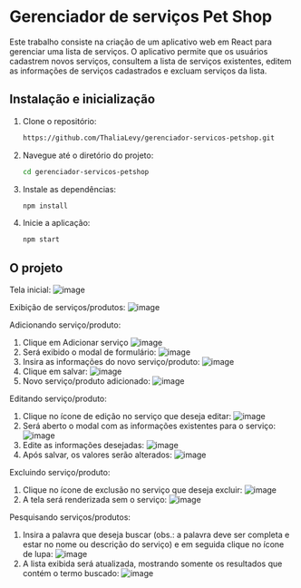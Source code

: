 # Gerenciador de serviços Pet Shop

Este trabalho consiste na criação de um aplicativo web em React para gerenciar uma lista de serviços. O 
aplicativo permite que os usuários cadastrem novos serviços, consultem a lista de serviços existentes, 
editem as informações de serviços cadastrados e excluam serviços da lista.

## Instalação e inicialização

1. Clone o repositório:
   ```sh
   https://github.com/ThaliaLevy/gerenciador-servicos-petshop.git

2. Navegue até o diretório do projeto:
   ```sh
   cd gerenciador-servicos-petshop

4. Instale as dependências:
   ```sh
   npm install
   
5. Inicie a aplicação:
   ```sh
   npm start

## O projeto
Tela inicial:
![image](https://github.com/ThaliaLevy/projeto/assets/69092295/d2a68840-ec0f-40c9-8c1e-4ee0f7b938fd)

Exibição de serviços/produtos:
![image](https://github.com/ThaliaLevy/projeto/assets/69092295/84cb2c82-6c35-4b89-97a8-46d155bad74a)

Adicionando serviço/produto:
   1. Clique em Adicionar serviço
      ![image](https://github.com/ThaliaLevy/projeto/assets/69092295/cc66d293-e3ca-442d-93b6-683fc322bd0b)
   2. Será exibido o modal de formulário:
      ![image](https://github.com/ThaliaLevy/projeto/assets/69092295/c179bb05-287a-465f-9a6d-53051625aa79)
   3. Insira as informações do novo serviço/produto:
      ![image](https://github.com/ThaliaLevy/projeto/assets/69092295/c75873c2-55c3-49f5-b23b-7cc1a4d945df)
   4. Clique em salvar:
      ![image](https://github.com/ThaliaLevy/projeto/assets/69092295/3ce8c5a4-4471-436d-ac28-b350ba1b048a)
   5. Novo serviço/produto adicionado:
      ![image](https://github.com/ThaliaLevy/projeto/assets/69092295/1e65b025-e676-4bd0-bc51-2f0878768010)

Editando serviço/produto:
   1. Clique no ícone de edição no serviço que deseja editar:
      ![image](https://github.com/ThaliaLevy/projeto/assets/69092295/c5ed1409-6bf1-4171-b496-441b7474e99c)
   2. Será aberto o modal com as informações existentes para o serviço:
      ![image](https://github.com/ThaliaLevy/projeto/assets/69092295/1f6ad9fd-cc65-4b53-84a3-7771ae3e7980)
   3. Edite as informações desejadas:
      ![image](https://github.com/ThaliaLevy/projeto/assets/69092295/cec8c8f8-cec8-4c6a-bb23-1f6785950e5f)
   4. Após salvar, os valores serão alterados:
      ![image](https://github.com/ThaliaLevy/projeto/assets/69092295/e99bf898-d4b8-4446-a6dc-9898391902c5)

Excluindo serviço/produto:
   1. Clique no ícone de exclusão no serviço que deseja excluir:
      ![image](https://github.com/ThaliaLevy/projeto/assets/69092295/c1925aed-a94c-45a1-ad15-e425b1e00b7f)
   2. A tela será renderizada sem o serviço:
      ![image](https://github.com/ThaliaLevy/projeto/assets/69092295/2b7b543f-ab64-4cd3-b8c7-72dc65ad6e05)

Pesquisando serviços/produtos:
   1. Insira a palavra que deseja buscar (obs.: a palavra deve ser completa e estar no nome ou descrição do serviço) e em seguida clique no ícone de lupa:
      ![image](https://github.com/ThaliaLevy/projeto/assets/69092295/8a5a7c1d-94a6-4d21-a969-581212d8c966)
   2. A lista exibida será atualizada, mostrando somente os resultados que contém o termo buscado:
      ![image](https://github.com/ThaliaLevy/projeto/assets/69092295/41c168d8-a75e-43ea-ae61-22e09cf315b1)






